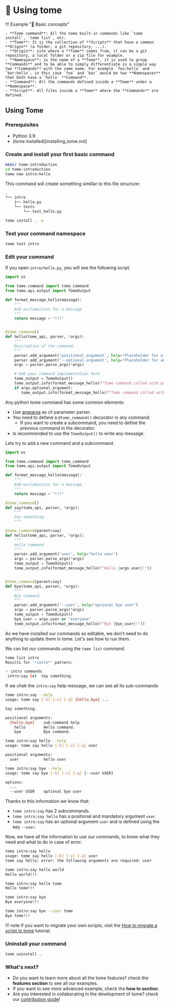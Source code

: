 # 📖 Using tome

!!! Example "📝 Basic concepts"

    - **Tome command**: All the tome built-in commands like `tome install`, `tome list`, etc.
    - **Tome**: It is the collection of **Scripts** that have a common **Origin** (a folder, a git repository, ...).
    - **Origin**: site where a **Tome** comes from, it can be a git repository, a local folder or a zip file for example.
    - **Namespace**: is the name of a **Tome**, it is used to group **Commands** and to be able to simply differentiate in a simple way two **Commands** with the same name. For example `foo:hello` and `bar:hello`, in this case `foo` and `bar` would be two **Namespaces** that both have a `hello` **Command**.
    - **Command**: All the commands defined inside a **Tome** under a **Namespace**.
    - **Script**: All files inside a **Tome** where the **Commands** are defined.

## Using Tome

### Prerequisites

- Python 3.9
- (tome installed)[installing_tome.md]

### Create and install your first basic command

```bash
mkdir tome-introduction
cd tome-introduction
tome new intro:hello
```

This command will create something simillar to this file structure:

```bash
.
└── intro
    ├── hello.py
    └── tests
        └── test_hello.py
```

```bash
tome install . -e
```

### Test your command namespace

```bash
tome test intro
```

### Edit your command

If you open `intro/hello.py`, you will see the following script.

```py
import os

from tome.command import tome_command
from tome.api.output import TomeOutput

def format_message_hello(message):
    """
    Add exclamations for a message
    """
    return message + "!!!"


@tome_command()
def hello(tome_api, parser, *args):
    """
    Description of the command.
    """
    parser.add_argument('positional_argument', help="Placeholder for a positional argument")
    parser.add_argument('--optional-argument', help="Placeholder for an optional argument")
    args = parser.parse_args(*args)

    # Add your command implementation here
    tome_output = TomeOutput()
    tome_output.info(format_message_hello(f"Tome command called with positional argument: {args.positional_argument}"))
    if args.optional_argument:
       tome_output.info(format_message_hello(f"Tome command called with optional argument: {args.optional_argument}"))
```

Any python tome command has some common elements:
- Use [argparse](https://docs.python.org/3/library/argparse.html) as cli parameter parser.
- You need to defane a `@tome_command()` decorator in any command.
    - If you want to create a subcommand, you need to define the previous command in the decorator.
- Is recommended to use the `TomeOutput()` to write any message.

Lets try to add a new command and a subcommand.

```py
import os

from tome.command import tome_command
from tome.api.output import TomeOutput

def format_message_hello(message):
    """
    Add exclamations for a message
    """
    return message + "!!!"

@tome_command()
def say(tome_api, parser, *args):
    """
    Say something.
    """

@tome_command(parent=say)
def hello(tome_api, parser, *args):
    """
    Hello command.
    """
    parser.add_argument('user', help="hello user")
    args = parser.parse_args(*args)
    tome_output = TomeOutput()
    tome_output.info(format_message_hello(f"Hello {args.user}!"))


@tome_command(parent=say)
def bye(tome_api, parser, *args):
    """
    Bye command.
    """
    parser.add_argument('--user', help="optional bye user")
    args = parser.parse_args(*args)
    tome_output = TomeOutput()
    bye_user = args.user or "everyone"
    tome_output.info(format_message_hello(f"Bye {bye_user}!"))
```

As we have installed our commands as editable, we don't need to do anything to update them in tome. Let's see how to run them.

We can list our commands using the `tome list` command.

```bash
tome list intro
Results for '*intro*' pattern:

✨ intro commands
 intro:say (e)  Say something.
```

If we chek the `intro:say` help message, we can see all its sub-commands

```bash
tome intro:say --help
usage: tome say [-h] [-v] [-q] {hello,bye} ...

Say something.

positional arguments:
  {hello,bye}    sub-command help
    hello        Hello command.
    bye          Bye command.
```

```bash
tome intro:say hello --help
usage: tome say hello [-h] [-v] [-q] user

positional arguments:
  user           hello user
```

```bash
tome intro:say bye --help  
usage: tome say bye [-h] [-v] [-q] [--user USER]

options:
  ...
  --user USER    optional bye user
```

Thanks to this information we know that:
- `tome intro:say` has 2 subcommands.
- `tome intro:say hello` has a positional and mandatory argument `user`
- `tome intro:say` has an optional argument `user` and is defined using the key `--user`.

Now, we have all the information to use our commands, to know what they need and what to do in case of error.

```bash
tome intro:say hello
usage: tome say hello [-h] [-v] [-q] user
tome say hello: error: the following arguments are required: user
```

```bash
tome intro:say hello world
Hello world!!!
```

```bash
tome intro:say hello tome
Hello tome!!!
```

```bash
tome intro:say bye
Bye everyone!!!
```

```bash
tome intro:say bye --user tome
Bye tome!!!
```

!!! note
    If you want to migrate your own scripts, visit the [How to migrate a script to tome](how-to/script_to_tome.md) tutorial.

### Uninstall your command

```bash
tome uninstall .
```

### What's next?

- Do you want to learn more about all the tome features? check the **features section** to see all our examples.
- If you want to see more advanced example, check the **how to section**.
- Are you interested in collaborating in the development of tome? check our [contribution guide](community.md)!